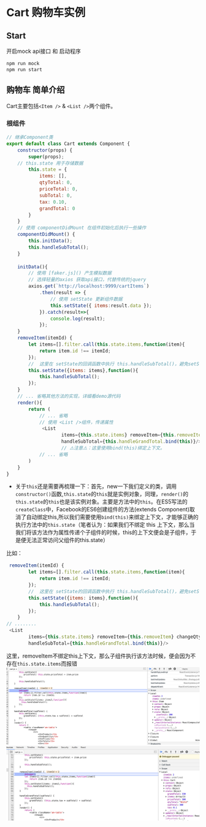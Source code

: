 # Cart 购物车实例

## Start

开启mock api接口 和 启动程序
```
npm run mock
npm run start
```

## 购物车 简单介绍

Cart主要包括`<Item />` & `<List />`两个组件。

### 根组件

```javascript
// 继承Component类
export default class Cart extends Component {
    constructor(props) {
        super(props);
    // this.state 用于存储数据
        this.state = {
            items: [],
            qtyTotal: 0,
            priceTotal: 0,
            subTotal: 0,
            tax: 0.10,
            grandTotal: 0
        }
    }
    // 使用 componentDidMount 在组件初始化后执行一些操作
    componentDidMount() {
        this.initData();
        this.handleSubTotal();
    }
  
    initData(){
        // 使用 [faker.js]() 产生模拟数据
        // 选择轻量的axios 获取api接口，代替传统的jquery
        axios.get(`http://localhost:9999/cartItems`)
            .then(result => {
                // 使用 setState 更新组件数据
                this.setState({ items:result.data });
            }).catch(result=>{
                console.log(result);
            });
    }
    removeItem(itemId) {
        let items=[].filter.call(this.state.items,function(item){
            return item.id !== itemId;
        });
        //  这里在 setState的回调函数中执行 this.handleSubTotal()，避免setState的延迟导致数据错误
        this.setState({items: items},function(){
            this.handleSubTotal();
        });  
    }
    // ... 省略其他方法的实现，详细看demo源代码
    render(){
        return (
            // ... 省略
            // 使用 <List />组件，传递属性
             <List
                    items={this.state.items} removeItem={this.removeItem.bind(this)} changeQty={this.changeQty.bind(this)} 
                    handleSubTotal={this.handleGrandTotal.bind(this)}/> 
                    // ⚠️注意⚠️：这里使用bind(this)绑定上下文。
            // ... 省略                    
        )
    }
}
```
* 关于`this`还是需要再梳理一下：首先，new一下我们定义的类，调用`constructor()`函数,`this.state`的`this`就是实例对象，同理，`render()`的`this.state`的`this`也是该实例对象。主要是方法中的`this`。在ES5写法的`createClass`中，Facebook的ES6创建组件的方法(extends Component)取消了自动绑定this,所以我们需要使用`bind(this)`来绑定上下文，才能够正确的执行方法中的`this.state`（笔者认为：如果我们不绑定 this 上下文，那么当我们将该方法作为属性传递个子组件的时候，this的上下文便会是子组件，于是便无法正常访问父组件的this.state）

比如：
```javascript
 removeItem(itemId) {
        let items=[].filter.call(this.state.items,function(item){
            return item.id !== itemId;
        });
        //  这里在 setState的回调函数中执行 this.handleSubTotal()，避免setState的延迟导致数据错误
        this.setState({items: items},function(){
            this.handleSubTotal();
        });  
    }
// ........
 <List
        items={this.state.items} removeItem={this.removeItem} changeQty={this.changeQty.bind(this)} 
        handleSubTotal={this.handleGrandTotal.bind(this)}/> 
```
这里，removeItem不绑定this上下文，那么子组件执行该方法时候，便会因为不存在`this.state.items`而报错 
![](./post-img/react-unbind-this.png)
![](./post-img/react-bind-this.png)
